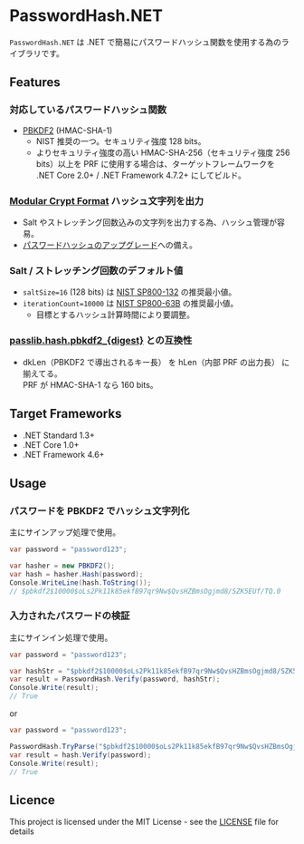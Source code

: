 # PasswordHash.NET
`PasswordHash.NET` は .NET で簡易にパスワードハッシュ関数を使用する為のライブラリです。

## Features
### 対応しているパスワードハッシュ関数
- [PBKDF2](https://en.wikipedia.org/wiki/PBKDF2) (HMAC-SHA-1)
	- NIST 推奨の一つ。セキュリティ強度 128 bits。
	- よりセキュリティ強度の高い HMAC-SHA-256（セキュリティ強度 256 bits）以上を PRF に使用する場合は、ターゲットフレームワークを .NET Core 2.0+ / .NET Framework 4.7.2+ にしてビルド。

### [Modular Crypt Format](http://passlib.readthedocs.io/en/stable/modular_crypt_format.html) ハッシュ文字列を出力
- Salt やストレッチング回数込みの文字列を出力する為、ハッシュ管理が容易。
- [パスワードハッシュのアップグレード](https://www.owasp.org/index.php/Password_Storage_Cheat_Sheet#Upgrading_your_existing_password_hashing_solution)への備え。

### Salt / ストレッチング回数のデフォルト値
- `saltSize=16` (128 bits) は [NIST SP800-132](https://nvlpubs.nist.gov/nistpubs/Legacy/SP/nistspecialpublication800-132.pdf) の推奨最小値。
- `iterationCount=10000` は [NIST SP800-63B](https://pages.nist.gov/800-63-3/sp800-63b.html#sec5) の推奨最小値。
	- 目標とするハッシュ計算時間により要調整。

### [passlib.hash.pbkdf2_{digest}](http://passlib.readthedocs.io/en/stable/lib/passlib.hash.pbkdf2_digest.html) との互換性
- dkLen（PBKDF2 で導出されるキー長） を hLen（内部 PRF の出力長） に揃えてる。  
PRF が HMAC-SHA-1 なら 160 bits。

## Target Frameworks
- .NET Standard 1.3+
- .NET Core 1.0+
- .NET Framework 4.6+

## Usage
### パスワードを PBKDF2 でハッシュ文字列化
主にサインアップ処理で使用。
```cs
var password = "password123";

var hasher = new PBKDF2();
var hash = hasher.Hash(password);
Console.WriteLine(hash.ToString());
// $pbkdf2$10000$oLs2Pk11k85ekfB97qr9Nw$QvsHZBmsOgjmd8/SZK5EUf/TQ.0
```

### 入力されたパスワードの検証
主にサインイン処理で使用。
```cs
var password = "password123";

var hashStr = "$pbkdf2$10000$oLs2Pk11k85ekfB97qr9Nw$QvsHZBmsOgjmd8/SZK5EUf/TQ.0";
var result = PasswordHash.Verify(password, hashStr);
Console.Write(result);
// True
```
or
```cs
var password = "password123";

PasswordHash.TryParse("$pbkdf2$10000$oLs2Pk11k85ekfB97qr9Nw$QvsHZBmsOgjmd8/SZK5EUf/TQ.0", out var hash);
var result = hash.Verify(password);
Console.Write(result);
// True
```

## Licence
This project is licensed under the MIT License - see the [LICENSE](LICENSE) file for details
